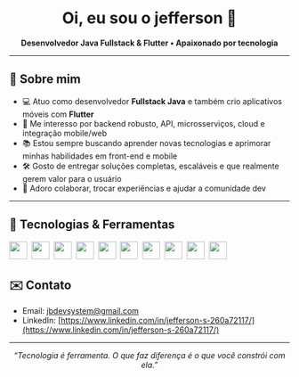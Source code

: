 <h1 align="center">Oi, eu sou o jefferson 👋</h1>

<p align="center">
  <b>Desenvolvedor Java Fullstack & Flutter • Apaixonado por tecnologia</b>
</p>

---

## 🚀 Sobre mim

- 💻 Atuo como desenvolvedor **Fullstack Java** e também crio aplicativos móveis com **Flutter**
- 👀 Me interesso por backend robusto, API, microsserviços, cloud e integração mobile/web
- 📚 Estou sempre buscando aprender novas tecnologias e aprimorar minhas habilidades em front-end e mobile
- 🛠️ Gosto de entregar soluções completas, escaláveis e que realmente gerem valor para o usuário
- 🤝 Adoro colaborar, trocar experiências e ajudar a comunidade dev

---

## 🧰 Tecnologias & Ferramentas

<img src="https://cdn.jsdelivr.net/gh/devicons/devicon/icons/java/java-original.svg" height="32"/>&nbsp;
<img src="https://cdn.jsdelivr.net/gh/devicons/devicon/icons/spring/spring-original.svg" height="32"/>&nbsp;
<img src="https://cdn.jsdelivr.net/gh/devicons/devicon/icons/flutter/flutter-original.svg" height="32"/>&nbsp;
<img src="https://cdn.jsdelivr.net/gh/devicons/devicon/icons/dart/dart-original.svg" height="32"/>&nbsp;
<img src="https://cdn.jsdelivr.net/gh/devicons/devicon/icons/javascript/javascript-original.svg" height="32"/>&nbsp;
<img src="https://cdn.jsdelivr.net/gh/devicons/devicon/icons/html5/html5-original.svg" height="32"/>&nbsp;
<img src="https://cdn.jsdelivr.net/gh/devicons/devicon/icons/css3/css3-original.svg" height="32"/>&nbsp;
<img src="https://cdn.jsdelivr.net/gh/devicons/devicon/icons/docker/docker-original.svg" height="32"/>&nbsp;
<img src="https://cdn.jsdelivr.net/gh/devicons/devicon/icons/mysql/mysql-original.svg" height="32"/>&nbsp;
<img src="https://cdn.jsdelivr.net/gh/devicons/devicon/icons/redis/redis-original.svg" height="32"/>&nbsp;


## ✉️ Contato

- Email: [jbdevsystem@gmail.com](mailto:jbdevsystem@gmail.com)
- LinkedIn: [https://www.linkedin.com/in/jefferson-s-260a72117/](https://www.linkedin.com/in/jefferson-s-260a72117/)

---

<p align="center">
  <i>“Tecnologia é ferramenta. O que faz diferença é o que você constrói com ela.”</i>
</p>
